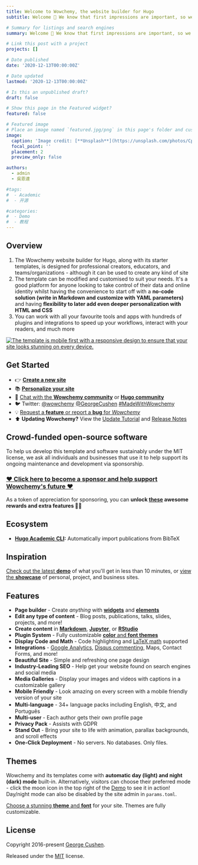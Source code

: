 ```yaml
---
title: Welcome to Wowchemy, the website builder for Hugo
subtitle: Welcome 👋 We know that first impressions are important, so we've populated your new site with some initial content to help you get familiar with everything in no time.

# Summary for listings and search engines
summary: Welcome 👋 We know that first impressions are important, so we've populated your new site with some initial content to help you get familiar with everything in no time.

# Link this post with a project
projects: []

# Date published
date: '2020-12-13T00:00:00Z'

# Date updated
lastmod: '2020-12-13T00:00:00Z'

# Is this an unpublished draft?
draft: false

# Show this page in the Featured widget?
featured: false

# Featured image
# Place an image named `featured.jpg/png` in this page's folder and customize its options here.
image:
  caption: 'Image credit: [**Unsplash**](https://unsplash.com/photos/CpkOjOcXdUY)'
  focal_point: ''
  placement: 2
  preview_only: false

authors:
  - admin
  - 吳恩達

#tags:
#  - Academic
#  - 开源

#categories:
#  - Demo
#  - 教程
---
```


## Overview

1.  The Wowchemy website builder for Hugo, along with its starter templates, is designed for professional creators, educators, and teams/organizations - although it can be used to create any kind of site
2.  The template can be modified and customised to suit your needs. It's a good platform for anyone looking to take control of their data and online identity whilst having the convenience to start off with a **no-code solution (write in Markdown and customize with YAML parameters)** and having **flexibility to later add even deeper personalization with HTML and CSS**
3.  You can work with all your favourite tools and apps with hundreds of plugins and integrations to speed up your workflows, interact with your readers, and much more

[![The template is mobile first with a responsive design to ensure that your site looks stunning on every device.](https://raw.githubusercontent.com/wowchemy/wowchemy-hugo-modules/main/starters/academic/preview.png)](https://wowchemy.com)

## Get Started

-   👉 [**Create a new site**](https://wowchemy.com/templates/)
-   📚 [**Personalize your site**](https://wowchemy.com/docs/)
-   💬 [Chat with the **Wowchemy community**](https://discord.gg/z8wNYzb) or [**Hugo community**](https://discourse.gohugo.io)
-   🐦 Twitter: [@wowchemy](<https://twitter.com/wowchemy>) [@GeorgeCushen](<https://twitter.com/GeorgeCushen>) [#MadeWithWowchemy](https://twitter.com/search?q=%23MadeWithWowchemy&src=typed_query)
-   💡 [Request a **feature** or report a **bug** for *Wowchemy*](https://github.com/wowchemy/wowchemy-hugo-themes/issues)
-   ⬆️ **Updating Wowchemy?** View the [Update Tutorial](https://wowchemy.com/docs/hugo-tutorials/update/) and [Release Notes](https://wowchemy.com/updates/)

## Crowd-funded open-source software

To help us develop this template and software sustainably under the MIT license, we ask all individuals and businesses that use it to help support its ongoing maintenance and development via sponsorship.

### [❤️ Click here to become a sponsor and help support Wowchemy's future ❤️](https://wowchemy.com/sponsor/)

As a token of appreciation for sponsoring, you can **unlock [these](https://wowchemy.com/sponsor/) awesome rewards and extra features 🦄✨**

## Ecosystem

-   [**Hugo Academic CLI**](https://github.com/wowchemy/hugo-academic-cli)**:** Automatically import publications from BibTeX

## Inspiration

[Check out the latest **demo**](https://academic-demo.netlify.com/) of what you'll get in less than 10 minutes, or [view the **showcase**](https://wowchemy.com/user-stories/) of personal, project, and business sites.

## Features

-   **Page builder** - Create *anything* with [**widgets**](https://wowchemy.com/docs/page-builder/) and [**elements**](https://wowchemy.com/docs/content/writing-markdown-latex/)
-   **Edit any type of content** - Blog posts, publications, talks, slides, projects, and more!
-   **Create content** in [**Markdown**](https://wowchemy.com/docs/content/writing-markdown-latex/), [**Jupyter**](https://wowchemy.com/docs/import/jupyter/), or [**RStudio**](https://wowchemy.com/docs/install-locally/)
-   **Plugin System** - Fully customizable [**color** and **font themes**](https://wowchemy.com/docs/customization/)
-   **Display Code and Math** - Code highlighting and [LaTeX math](https://en.wikibooks.org/wiki/LaTeX/Mathematics) supported
-   **Integrations** - [Google Analytics](https://analytics.google.com), [Disqus commenting](https://disqus.com), Maps, Contact Forms, and more!
-   **Beautiful Site** - Simple and refreshing one page design
-   **Industry-Leading SEO** - Help get your website found on search engines and social media
-   **Media Galleries** - Display your images and videos with captions in a customizable gallery
-   **Mobile Friendly** - Look amazing on every screen with a mobile friendly version of your site
-   **Multi-language** - 34+ language packs including English, 中文, and Português
-   **Multi-user** - Each author gets their own profile page
-   **Privacy Pack** - Assists with GDPR
-   **Stand Out** - Bring your site to life with animation, parallax backgrounds, and scroll effects
-   **One-Click Deployment** - No servers. No databases. Only files.

## Themes

Wowchemy and its templates come with **automatic day (light) and night (dark) mode** built-in. Alternatively, visitors can choose their preferred mode - click the moon icon in the top right of the [Demo](https://academic-demo.netlify.com/) to see it in action! Day/night mode can also be disabled by the site admin in `params.toml`.

[Choose a stunning **theme** and **font**](https://wowchemy.com/docs/customization) for your site. Themes are fully customizable.

## License

Copyright 2016-present [George Cushen](https://georgecushen.com).

Released under the [MIT](https://github.com/wowchemy/wowchemy-hugo-themes/blob/master/LICENSE.md) license.
